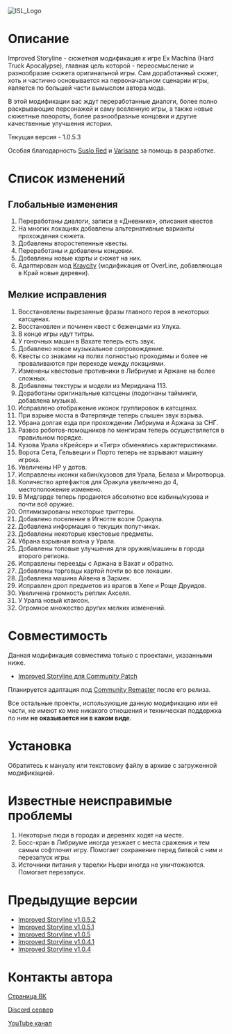 ![ISL_Logo](https://repository-images.githubusercontent.com/364315459/cf02f200-c30d-11eb-86cc-dd9360a6a2a4)
# Описание
Improved Storyline - сюжетная модификация к игре Ex Machina (Hard Truck Apocalypse), главная цель которой - переосмысление и разнообразие сюжета оригинальной игры. Сам доработанный сюжет, хоть и частично основывается на первоначальном сценарии игры, является по большей части вымыслом автора мода.

В этой модификации вас ждут переработанные диалоги, более полно раскрывающие персонажей и саму вселенную игры, а также новые сюжетные повороты, более разнообразные концовки и другие качественные улучшения истории.

Текущая версия - 1.0.5.3

Особая благодарность [Suslo Red](https://github.com/SusloRed) и [Varisane](https://github.com/Varisane) за помощь в разработке.

# Список изменений

## Глобальные изменения
1. Переработаны диалоги, записи в «Дневнике», описания квестов
2. На многих локациях добавлены альтернативные варианты прохождения сюжета.
3. Добавлены второстепенные квесты.
4. Переработаны и добавлены концовки.
5. Добавлены новые карты и сюжет на них.
6. Адаптирован мод [Kraycity](https://deuswiki.com/w/Kraycity) (модификация от OverLine, добавляющая в Край новые деревни).

## Мелкие исправления
1. Восстановлены вырезанные фразы главного героя в некоторых катсценах.
2. Восстановлен и починен квест с беженцами из Улука.
3. В конце игры идут титры.
4. У гоночных машин в Вахате теперь есть звук.
5. Добавлено новое музыкальное сопровождение.
6. Квесты со знаками на полях полностью проходимы и более не проваливаются при переходе между локациями.
7. Изменены квестовые противники в Либриуме и Аржане на более сложных.
8. Добавлены текстуры и модели из Меридиана 113.
9. Доработаны оригинальные катсцены (подогнаны тайминги, добавлена музыка).
10. Исправлено отображение иконок группировок в катсценах.
11. При взрыве моста в Фатерлянде теперь слышен звук взрыва.
12. Убрана долгая езда при прохождении Либриума и Аржана за СНГ.
13. Развоз роботов-помощников по менгирам теперь осуществляется в правильном порядке.
14. Кузова Урала «Крейсер» и «Тигр» обменялись характеристиками.
15. Ворота Сета, Гельвеции и Порто теперь не взрывают машину игрока.
16. Увеличены HP у дотов.
17. Исправлены иконки кабин/кузовов для Урала, Белаза и Миротворца.
18. Количество артефактов для Оракула увеличено до 4, местоположение изменено.
19. В Мидгарде теперь продаются абсолютно все кабины/кузова и почти всё оружие.
20. Оптимизированы некоторые триггеры.
21. Добавлено поселение в Игнотте возле Оракула.
22. Добавлена информация о текущих попутчиках.
23. Добавлены некоторые квестовые предметы.
24. Убрана взрывная волна у Урала.
25. Добавлены топовые улучшения для оружия/машины в города второго региона.
26. Исправлены переезды с Аржана в Вахат и обратно.
27. Добавлены торговцы картой почти во все локации.
28. Добавлена машина Айвена в Зармек.
29. Исправлен дроп предметов из врагов в Хеле и Роще Друидов.
30. Увеличена громкость реплик Акселя.
31. У Урала новый клаксон.
32. Огромное множество других мелких изменений.

# Совместимость

Данная модификация совместима только с проектами, указанными ниже.

* [Improved Storyline для Community Patch](https://github.com/zatinu322/ImprovedStoryline/tree/patch106cp)

Планируется адаптация под [Community Remaster](https://github.com/DeusExMachinaTeam/EM-CommunityPatch) после его релиза.

Все остальные проекты, использующие данную модификацию или её части, не имеют ко мне никакого отношения и техническая поддержка по ним **не оказывается ни в каком виде**.

# Установка
Обратитесь к мануалу или текстовому файлу в архиве с загруженной модификацией.

# Известные неисправимые проблемы
1. Некоторые люди в городах и деревнях ходят на месте.
2. Босс-кран в Либриуме иногда уезжает с места сражения и тем самым софтлочит игру. Помогает сохранение перед битвой с ним и перезапуск игры.
3. Источники питания у тарелки Ньери иногда не уничтожаются. Помогает перезапуск.

# Предыдущие версии

* [Improved Storyline v1.0.5.2](https://github.com/zatinu322/ImprovedStoryline/tree/ImprovedStoryline1052)
* [Improved Storyline v1.0.5.1](https://github.com/zatinu322/ImprovedStoryline/tree/ImprovedStoryline1051)
* [Improved Storyline v1.0.5](https://github.com/zatinu322/ImprovedStoryline/tree/ImprovedStoryline105)
* [Improved Storyline v1.0.4.1](https://github.com/zatinu322/ImprovedStoryline/tree/ImprovedStoryline1041)
* [Improved Storyline v1.0.4](https://github.com/zatinu322/ImprovedStoryline/tree/ImprovedStoryline104)
# Контакты автора

[Страница ВК](https://vk.com/id316894646)

[Discord сервер](https://discord.gg/sPrGBP9aFd)

[YouTube канал](https://www.youtube.com/user/rpggameland)
